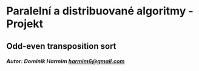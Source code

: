 # Paralelní a distribuované algoritmy - Projekt
## Odd-even transposition sort

##### Autor: Dominik Harmim <harmim6@gmail.com>
